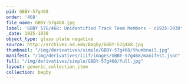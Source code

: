 ```yaml
---
pid: GBBY-57g468
order: '468'
file_name: GBBY-57g468.jpg
label: 'GBBY 57G/468: Unidentified Track Team Members - c1925-1930'
_date: 1925-1930
object_type: glass plate negative
source: http://archives.nd.edu/Bagby/GBBY-57g468.jpg
thumbnail: "/img/derivatives/simple/GBBY-57g468/thumbnail.jpg"
manifest: "/img/derivatives/iiif/images/GBBY-57g468/manifest.json"
full: "/img/derivatives/simple/GBBY-57g468/full.jpg"
layout: generic_collection_item
collection: bagby
---
```


